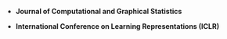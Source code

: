 - <strong>Journal of Computational and Graphical Statistics</strong>

- <strong>International Conference on Learning Representations (ICLR)</strong>
